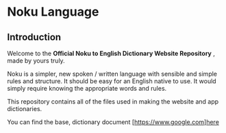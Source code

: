 # **Noku Language**

## Introduction
Welcome to the **Official Noku to English Dictionary Website Repository** , made by yours truly. 

Noku is a simpler, new spoken / written language with sensible and simple rules and structure. It should be easy for an English native to use. It would simply require knowing the appropriate words and rules.

This repository contains all of the files used in making the website and app dictionaries.

You can find the base, dictionary document [https://www.google.com]here